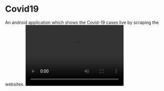 # Covid19
An android application which shows the Covid-19 cases live by scraping the websites.
<video width="320" height="200" controls preload> 
    <source src="https://github.com/MahendraRaj94/Covid19/blob/master/Untitled%20Project.mp4"></source> 
</video>
